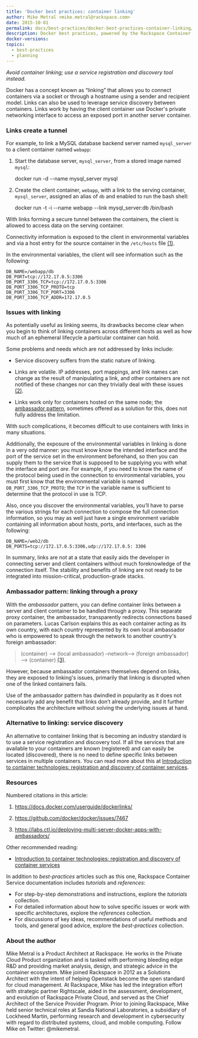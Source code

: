 ```yaml
---
title: 'Docker best practices: container linking'
author: Mike Metral <mike.metral@rackspace.com>
date: 2015-10-01
permalink: docs/best-practices/docker-best-practices-container-linking/
description: Docker best practices, powered by the Rackspace Container Service
docker-versions:
topics:
  - best-practices
  - planning
---
```


*Avoid container linking; use a service registration and discovery tool instead.*

Docker has a concept known as “linking” that allows you to connect
containers via a socket or through a hostname using a sender and
recipient model. Links can also be used to leverage service discovery
between containers. Links work by having the client
container use Docker's private networking interface to
access an exposed port in another server container.

### Links create a tunnel

For example, to link a MySQL database backend server named `mysql_server` to a client container named `webapp`:

1. Start the database server, `mysql_server`, from a stored image named `mysql`:

    docker run -d --name mysql_server mysql

2. Create the client container, `webapp`, with a link to the serving container, `mysql_server`,
   assigned an alias of `db` and enabled to run the bash shell:

    docker run -t -i --name webapp --link mysql_server:db /bin/bash

With links forming a secure tunnel between the containers,
the client is allowed to access data on the serving container.

Connectivity information is exposed to the client
in environmental variables and via a host entry for
the source container in the `/etc/hosts` file [(1)](#resources).

In the environmental variables, the client will see information
such as the following:

    DB_NAME=/webapp/db
    DB_PORT=tcp://172.17.0.5:3306
    DB_PORT_3306_TCP=tcp://172.17.0.5:3306
    DB_PORT_3306_TCP_PROTO=tcp
    DB_PORT_3306_TCP_PORT=3306
    DB_PORT_3306_TCP_ADDR=172.17.0.5



### Issues with linking

As potentially useful as linking seems, its drawbacks become clear when you begin to think of linking
containers across different hosts as well as how much of an ephemeral
lifecycle a particular container can hold.

Some problems and needs which are not addressed by links include:

- Service discovery suffers from the static nature of linking.

- Links are volatile. IP addresses, port mappings, and link names can
  change as the result of manipulating a link, and other containers
  are not notified of these changes nor can they trivially deal with
  these issues [(2)](#resources).

- Links work only for containers hosted on the same node; 
  the [ambassador pattern](#ambassador), sometimes offered as a solution for this, does not fully address the limitation.

With such complications, it becomes difficult to use containers with links in
many situations. 

Additionally, the exposure of the environmental variables in linking is
done in a very odd manner:
you must know know the intended interface and the port of the service
set in the environment beforehand, so then you can supply them
to the service that is supposed to be
supplying you with what the interface and port
*are*. For example, if you need
to know the name of the protocol being used in the connection to environmental variables, you must first know that the environmental variable is named
`DB_PORT_3306_TCP_PROTO`; the `TCP` in the variable name is sufficient to determine that the protocol in use is TCP.

Also, once you discover the environmental variables, you’ll have to
parse the various strings for each connection to compose the full
connection information, so you may as well just have a single
environment variable containing all information about hosts, ports, and interfaces,
such as the following:

    DB_NAME=/web2/db
    DB_PORTS=tcp://172.17.0.5:3306,udp://172.17.0.5: 3306

In summary, links are not at a state that easily aids the developer in
connecting server and client containers without much
foreknowledge of the connection itself. The stability and benefits of linking
are not ready to be integrated into
mission-critical, production-grade stacks.

<a name="ambassador"></a>
### Ambassador pattern: linking through a proxy

With the *ambassador* pattern, you can define container links 
between a server and client container to be handled through a proxy. This separate proxy
container, the ambassador, transparently redirects connections based on parameters. Lucas Carlson explains this as each container acting as its own country, with each country represented by its own local ambassador who is empowered to speak through the network to another country's foreign ambassador:
>  (container) –> (local ambassador) –network–> (foreign ambassador) –> (container) [(3)](#resources).

However, because ambassador containers themselves depend on links, they
are exposed to linking's issues, primarily that linking is disrupted when one of the linked containers fails.

Use of the ambassador pattern has dwindled in popularity as it does not necessarily add any benefit
that links don’t already provide, and it further complicates the
architecture without solving the underlying issues at hand.

### Alternative to linking: service discovery

An alternative to container linking that is becoming an industry standard is to use a
service registration and discovery tool. If all the services that are available to your containers are known (registered) and can easily be located (discovered), there is no need to define specific links between services in multiple containers. You can read more about this at
[Introduction to container technologies: registration and discovery of container services](/container-technologies-registration-discover/).

<a name="resources"></a>
### Resources

Numbered citations in this article:

1. <https://docs.docker.com/userguide/dockerlinks/>

2. <https://github.com/docker/docker/issues/7467>

3. <https://labs.ctl.io/deploying-multi-server-docker-apps-with-ambassadors/>

Other recommended reading:

- [Introduction to container technologies: registration and discovery of container services](/container-technologies-registration-discover/)

In addition to *best-practices* articles such as this one,
Rackspace Container Service documentation includes *tutorials* and *references*:

* For step-by-step demonstrations and instructions, explore the *tutorials* collection.
* For detailed information about how to solve specific issues or work with specific architectures,
  explore the *references* collection.
* For discussions of key ideas, recommendations of useful methods and tools, and
  general good advice, explore the *best-practices* collection.

### About the author

Mike Metral is a Product Architect at Rackspace. He works in the Private Cloud Product organization and is tasked with performing bleeding edge R&D and providing market analysis, design, and strategic advice in the container ecosystem. Mike joined Rackspace in 2012 as a Solutions Architect with the intent of helping Openstack become the open standard for cloud management. At Rackspace, Mike has led the integration effort with strategic partner Rightscale, aided in the assessment, development, and evolution of Rackspace Private Cloud, and served as the Chief Architect of the Service Provider Program. Prior to joining Rackspace, Mike held senior technical roles at Sandia National Laboratories, a subsidiary of Lockheed Martin, performing research and development in cybersecurity with regard to distributed systems, cloud, and mobile computing. Follow Mike on Twitter: @mikemetral.
